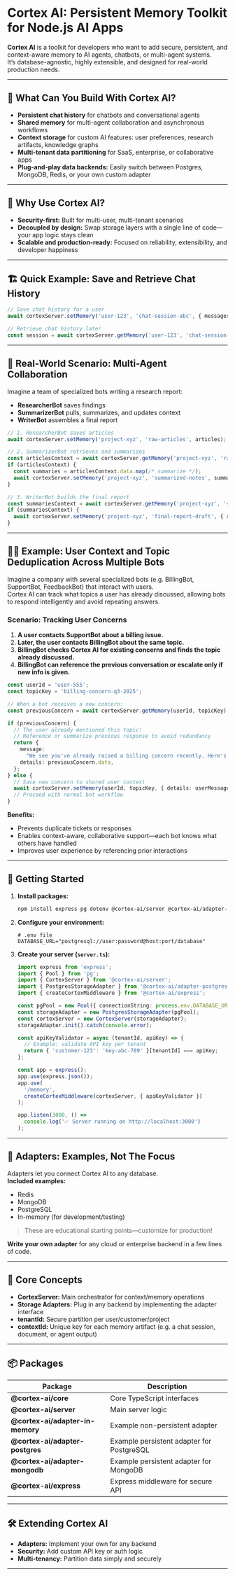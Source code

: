 # Cortex AI: Persistent Memory Toolkit for Node.js AI Apps

**Cortex AI** is a toolkit for developers who want to add secure, persistent, and context-aware memory to AI agents, chatbots, or multi-agent systems.  
It’s database-agnostic, highly extensible, and designed for real-world production needs.

---

## 🚀 What Can You Build With Cortex AI?

- **Persistent chat history** for chatbots and conversational agents
- **Shared memory** for multi-agent collaboration and asynchronous workflows
- **Context storage** for custom AI features: user preferences, research artifacts, knowledge graphs
- **Multi-tenant data partitioning** for SaaS, enterprise, or collaborative apps
- **Plug-and-play data backends:** Easily switch between Postgres, MongoDB, Redis, or your own custom adapter

---

## 🧠 Why Use Cortex AI?

- **Security-first:** Built for multi-user, multi-tenant scenarios
- **Decoupled by design:** Swap storage layers with a single line of code—your app logic stays clean
- **Scalable and production-ready:** Focused on reliability, extensibility, and developer happiness

---

## 🏗️ Quick Example: Save and Retrieve Chat History

```ts
// Save chat history for a user
await cortexServer.setMemory('user-123', 'chat-session-abc', { messages: [...] });

// Retrieve chat history later
const session = await cortexServer.getMemory('user-123', 'chat-session-abc');
```

---

## 🤖 Real-World Scenario: Multi-Agent Collaboration

Imagine a team of specialized bots writing a research report:

- **ResearcherBot** saves findings
- **SummarizerBot** pulls, summarizes, and updates context
- **WriterBot** assembles a final report

```ts
// 1. ResearcherBot saves articles
await cortexServer.setMemory('project-xyz', 'raw-articles', articles);

// 2. SummarizerBot retrieves and summarizes
const articlesContext = await cortexServer.getMemory('project-xyz', 'raw-articles');
if (articlesContext) {
  const summaries = articlesContext.data.map(/* summarize */);
  await cortexServer.setMemory('project-xyz', 'summarized-notes', summaries);
}

// 3. WriterBot builds the final report
const summariesContext = await cortexServer.getMemory('project-xyz', 'summarized-notes');
if (summariesContext) {
  await cortexServer.setMemory('project-xyz', 'final-report-draft', { report: /* ... */ });
}
```

---

## 🧑‍💼 Example: User Context and Topic Deduplication Across Multiple Bots

Imagine a company with several specialized bots (e.g. BillingBot, SupportBot, FeedbackBot) that interact with users.  
Cortex AI can track what topics a user has already discussed, allowing bots to respond intelligently and avoid repeating answers.

### Scenario: Tracking User Concerns

1. **A user contacts SupportBot about a billing issue.**
2. **Later, the user contacts BillingBot about the same topic.**
3. **BillingBot checks Cortex AI for existing concerns and finds the topic already discussed.**
4. **BillingBot can reference the previous conversation or escalate only if new info is given.**

```ts
const userId = 'user-555';
const topicKey = 'billing-concern-q3-2025';

// When a bot receives a new concern:
const previousConcern = await cortexServer.getMemory(userId, topicKey);

if (previousConcern) {
  // The user already mentioned this topic!
  // Reference or summarize previous response to avoid redundancy
  return {
    message:
      "We see you've already raised a billing concern recently. Here's what was discussed:",
    details: previousConcern.data,
  };
} else {
  // Save new concern to shared user context
  await cortexServer.setMemory(userId, topicKey, { details: userMessage });
  // Proceed with normal bot workflow
}
```

**Benefits:**

- Prevents duplicate tickets or responses
- Enables context-aware, collaborative support—each bot knows what others have handled
- Improves user experience by referencing prior interactions

---

## 🏁 Getting Started

1. **Install packages:**
   ```bash
   npm install express pg dotenv @cortex-ai/server @cortex-ai/adapter-postgres @cortex-ai/express
   ```
2. **Configure your environment:**
   ```env
   # .env file
   DATABASE_URL="postgresql://user:password@host:port/database"
   ```
3. **Create your server (`server.ts`):**

   ```ts
   import express from 'express';
   import { Pool } from 'pg';
   import { CortexServer } from '@cortex-ai/server';
   import { PostgresStorageAdapter } from '@cortex-ai/adapter-postgres';
   import { createCortexMiddleware } from '@cortex-ai/express';

   const pgPool = new Pool({ connectionString: process.env.DATABASE_URL });
   const storageAdapter = new PostgresStorageAdapter(pgPool);
   const cortexServer = new CortexServer(storageAdapter);
   storageAdapter.init().catch(console.error);

   const apiKeyValidator = async (tenantId, apiKey) => {
     // Example: validate API key per tenant
     return { 'customer-123': 'key-abc-789' }[tenantId] === apiKey;
   };

   const app = express();
   app.use(express.json());
   app.use(
     '/memory',
     createCortexMiddleware(cortexServer, { apiKeyValidator })
   );

   app.listen(3000, () =>
     console.log('✅ Server running on http://localhost:3000')
   );
   ```

---

## 🔌 Adapters: Examples, Not The Focus

Adapters let you connect Cortex AI to any database.  
**Included examples:**

- Redis
- MongoDB
- PostgreSQL
- In-memory (for development/testing)

> These are educational starting points—customize for production!

**Write your own adapter** for any cloud or enterprise backend in a few lines of code.

---

## 🧩 Core Concepts

- **CortexServer:** Main orchestrator for context/memory operations
- **Storage Adapters:** Plug in any backend by implementing the adapter interface
- **tenantId:** Secure partition per user/customer/project
- **contextId:** Unique key for each memory artifact (e.g. a chat session, document, or agent output)

---

## 📦 Packages

| Package                          | Description                               |
| -------------------------------- | ----------------------------------------- |
| **@cortex-ai/core**              | Core TypeScript interfaces                |
| **@cortex-ai/server**            | Main server logic                         |
| **@cortex-ai/adapter-in-memory** | Example non-persistent adapter            |
| **@cortex-ai/adapter-postgres**  | Example persistent adapter for PostgreSQL |
| **@cortex-ai/adapter-mongodb**   | Example persistent adapter for MongoDB    |
| **@cortex-ai/express**           | Express middleware for secure API         |

---

## 🛠️ Extending Cortex AI

- **Adapters:** Implement your own for any backend
- **Security:** Add custom API key or auth logic
- **Multi-tenancy:** Partition data simply and securely

---
